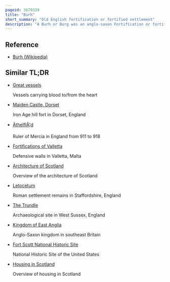 ```yaml
---
pageid: 3679339
title: "Burh"
short_summary: "Old English fortification or fortified settlement"
description: "A Burh or Burg was an anglo-saxon Fortification or fortified Settlement. In the 9th Century Raids and Invasions by Vikings prompted alfred the great to develop a Network of Burhs and Roads to use against such Attackers. Some were new Constructions Others were situated on the Site of Iron Age Hillforts or Roman Forts and used Materials from the original Fortifications. As at Lundenburh, many were also situated on Rivers: this facilitated internal Lines of Supply while aiming to restrict Access to the Interior of the Kingdom for Attackers in shallow-draught Vessels such as Longships."
---
```


## Reference

- [Burh (Wikipedia)](https://en.wikipedia.org/?curid=3679339)

## Similar TL;DR

- [Great vessels](/tldr/en/great-vessels)

  Vessels carrying blood to/from the heart

- [Maiden Castle, Dorset](/tldr/en/maiden-castle-dorset)

  Iron Age hill fort in Dorset, England

- [ÃthelflÃ¦d](/tldr/en/thelfld)

  Ruler of Mercia in England from 911 to 918

- [Fortifications of Valletta](/tldr/en/fortifications-of-valletta)

  Defensive walls in Valletta, Malta

- [Architecture of Scotland](/tldr/en/architecture-of-scotland)

  Overview of the architecture of Scotland

- [Letocetum](/tldr/en/letocetum)

  Roman settlement remains in Staffordshire, England

- [The Trundle](/tldr/en/the-trundle)

  Archaeological site in West Sussex, England

- [Kingdom of East Anglia](/tldr/en/kingdom-of-east-anglia)

  Anglo-Saxon kingdom in southeast Britain

- [Fort Scott National Historic Site](/tldr/en/fort-scott-national-historic-site)

  National Historic Site of the United States

- [Housing in Scotland](/tldr/en/housing-in-scotland)

  Overview of housing in Scotland
